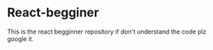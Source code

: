 # React-begginer
This is the react begginner repository if don't understand the code plz google it.
